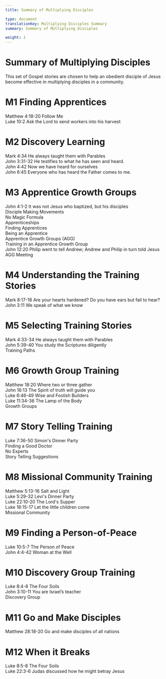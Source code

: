 ```yaml
---
title: Summary of Multiplying Disciples

type: document
translationKey: Multiplying Disciples Summary
summary: Summary of Multiplying Disciples

weight: 1
---
```

# Summary of Multiplying Disciples
This set of Gospel stories are chosen to help an obedient disciple of Jesus become effective in multiplying disciples in a community.
# M1 Finding Apprentices

Matthew 4:18-20 Follow Me<br>Luke 10:2 Ask the Lord to send workers into his harvest
# M2 Discovery Learning

Mark 4:34 He always taught them with Parables<br>John 3:31-32 He testifies to what he has seen and heard.<br>John 4:42 Now we have heard for ourselves<br>John 6:45 Everyone who has heard the Father comes to me.
# M3 Apprentice Growth Groups

John 4:1-2 It was not Jesus who baptized, but his disciples<br>Disciple Making Movements<br>No Magic Formula<br>Apprenticeships<br>Finding Apprentices<br>Being an Apprentice<br>Apprentice Growth Groups (AGG)<br>Training in an Apprentice Growth Group<br>John 12:20 Philip went to tell Andrew; Andrew and Philip in turn told Jesus<br>AGG Meeting
# M4 Understanding the Training Stories

Mark 8:17-18 Are your hearts hardened? Do you have ears but fail to hear?<br>John 3:11 We speak of what we know
# M5 Selecting Training Stories

Mark 4:33-34 He always taught them with Parables<br>John 5:39-40 You study the Scriptures diligently<br>Training Paths
# M6 Growth Group Training

Matthew 18:20 Where two or three gather<br>John 16:13 The Spirit of truth will guide you<br>Luke 6:46-49 Wise and Foolish Builders<br>Luke 11:34-36 The Lamp of the Body<br>Growth Groups
# M7 Story Telling Training

Luke 7:36-50 Simon's Dinner Party<br>Finding a Good Doctor<br>No Experts<br>Story Telling Suggestions
# M8 Missional Community Training

Matthew 5:13-16 Salt and Light<br>Luke 5:29-32 Levi's Dinner Party<br>Luke 22:10-20 The Lord's Supper<br>Luke 18:15-17 Let the little children come<br>Missional Community
# M9 Finding a Person-of-Peace

Luke 10:5-7 The Person of Peace<br>John 4:4-42 Woman at the Well
# M10 Discovery Group Training

Luke 8:4-8 The Four Soils<br>John 3:10-11 You are Israel’s teacher<br>Discovery Group
# M11 Go and Make Disciples

Matthew 28:18-20 Go and make disciples of all nations
# M12 When it Breaks

Luke 8:5-8 The Four Soils<br>Luke 22:3-6 Judas discussed how he might betray Jesus